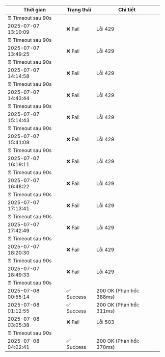 | Thời gian | Trạng thái | Chi tiết |
|---|---|---|
⏰ Timeout sau 90s |
| 2025-07-07 13:10:09 | ❌ Fail | Lỗi 429
⏰ Timeout sau 90s |
| 2025-07-07 13:49:25 | ❌ Fail | Lỗi 429
⏰ Timeout sau 90s |
| 2025-07-07 14:14:58 | ❌ Fail | Lỗi 429
⏰ Timeout sau 90s |
| 2025-07-07 14:43:44 | ❌ Fail | Lỗi 429
⏰ Timeout sau 90s |
| 2025-07-07 15:14:43 | ❌ Fail | Lỗi 429
⏰ Timeout sau 90s |
| 2025-07-07 15:41:08 | ❌ Fail | Lỗi 429
⏰ Timeout sau 90s |
| 2025-07-07 16:19:11 | ❌ Fail | Lỗi 429
⏰ Timeout sau 90s |
| 2025-07-07 16:48:22 | ❌ Fail | Lỗi 429
⏰ Timeout sau 90s |
| 2025-07-07 17:13:41 | ❌ Fail | Lỗi 429
⏰ Timeout sau 90s |
| 2025-07-07 17:42:49 | ❌ Fail | Lỗi 429
⏰ Timeout sau 90s |
| 2025-07-07 18:20:30 | ❌ Fail | Lỗi 429
⏰ Timeout sau 90s |
| 2025-07-07 18:49:33 | ❌ Fail | Lỗi 429
⏰ Timeout sau 90s |
| 2025-07-08 00:55:14 | ✅ Success | 200 OK (Phản hồi: 388ms) |
| 2025-07-08 01:12:55 | ✅ Success | 200 OK (Phản hồi: 311ms) |
| 2025-07-08 03:05:38 | ❌ Fail | Lỗi 503
⏰ Timeout sau 90s |
| 2025-07-08 04:02:41 | ✅ Success | 200 OK (Phản hồi: 370ms) |
